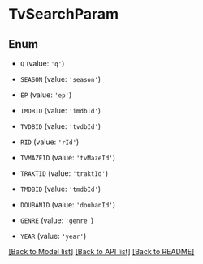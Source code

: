 # TvSearchParam


## Enum

* `Q` (value: `'q'`)

* `SEASON` (value: `'season'`)

* `EP` (value: `'ep'`)

* `IMDBID` (value: `'imdbId'`)

* `TVDBID` (value: `'tvdbId'`)

* `RID` (value: `'rId'`)

* `TVMAZEID` (value: `'tvMazeId'`)

* `TRAKTID` (value: `'traktId'`)

* `TMDBID` (value: `'tmdbId'`)

* `DOUBANID` (value: `'doubanId'`)

* `GENRE` (value: `'genre'`)

* `YEAR` (value: `'year'`)

[[Back to Model list]](../README.md#documentation-for-models) [[Back to API list]](../README.md#documentation-for-api-endpoints) [[Back to README]](../README.md)


